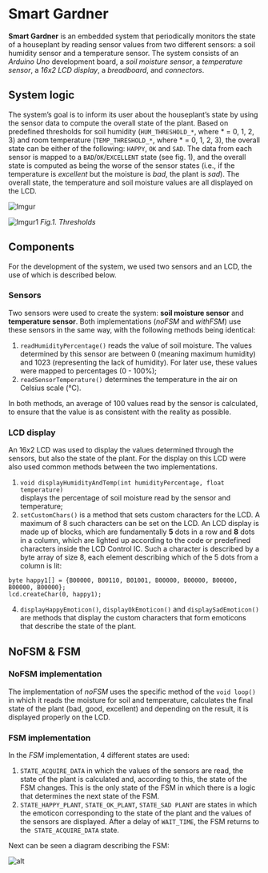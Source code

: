 ﻿# Smart Gardner
**Smart Gardner**  is an embedded system that periodically monitors the state of a houseplant by reading sensor values from two different sensors: a soil humidity sensor and a temperature sensor. The system consists of an *Arduino Uno* development board, a *soil moisture sensor*, a *temperature sensor*, a *16x2 LCD display*, a *breadboard*, and *connectors*.

## System logic
The system’s goal is to inform its user about the houseplant’s state by using the sensor data to compute the overall state of the plant. Based on predefined thresholds for soil humidity (`HUM_THRESHOLD_*`, where * = 0, 1, 2, 3) and room temperature (`TEMP_THRESHOLD_*`, where * = 0, 1, 2, 3), the overall state can be either of the following: `HAPPY`, `OK` and `SAD`. The data from each sensor is mapped to a `BAD`/`OK`/`EXCELLENT` state (see fig. 1), and the overall state is computed as being the worse of the sensor states (i.e., if the temperature is *excellent* but the moisture is *bad*, the plant is *sad*). The overall state, the temperature and soil moisture values are all displayed on the LCD.

![Imgur](https://imgur.com/cL6CU3U.png)

![Imgur1](https://imgur.com/oSPBMGF.png)
*Fig.1. Thresholds*

## Components
For the development of the system, we used two sensors and an LCD, the use of which is described below.

### Sensors
Two sensors were used to create the system: **soil moisture sensor** and **temperature sensor**. Both implementations (*noFSM* and *withFSM*) use these sensors in the same way, with the following methods being identical:
1. `readHumidityPercentage()` reads the value of soil moisture. The values ​​determined by this sensor are between 0 (meaning maximum humidity) and 1023 (representing the lack of humidity). For later use, these values ​​were mapped to percentages (0 - 100%);
3.  `readSensorTemperature()` determines the temperature in the air on Celsius scale (°C).

In both methods, an average of 100 values ​​read by the sensor is calculated, to ensure that the value is as consistent with the reality as possible.

### LCD display
An 16x2 LCD was used to display the values ​​determined through the sensors, but also the state of the plant. For the display on this LCD were also used common methods between the two implementations.
1. `void displayHumidityAndTemp(int humidityPercentage, float temperature)`   
displays the percentage of soil moisture read by the sensor and temperature;
2. `setCustomChars()` is a method that sets custom characters for the LCD. A maximum of 8 such characters can be set on the LCD. An LCD display is made up of blocks, which are fundamentally **5** dots in a row and **8** dots in a column, which are lighted up according to the code or predefined characters inside the LCD Control IC. Such a character is described by a byte array of size 8, each element describing which of the 5 dots from a column is lit:
```
byte happy1[] = {B00000, B00110, B01001, B00000, B00000, B00000, B00000, B00000};
lcd.createChar(0, happy1);
```
4. `displayHappyEmoticon()`, `displayOkEmoticon()` and `displaySadEmoticon()` are methods that display the custom characters that form emoticons that describe the state of the plant.

## NoFSM & FSM
### NoFSM implementation
The implementation of _noFSM_ uses the specific method of the `void loop()` in which it reads the moisture for soil and temperature, calculates the final state of the plant (bad, good, excellent) and depending on the result, it is displayed properly on the LCD.
### FSM implementation
  
In the _FSM_ implementation, 4 different states are used:
1. `STATE_ACQUIRE_DATA` in which the values ​​of the sensors are read, the state of the plant is calculated and, according to this, the state of the FSM changes. This is the only state of the FSM in which there is a logic that determines the next state of the FSM.
2. `STATE_HAPPY_PLANT`, `STATE_OK_PLANT`, `STATE_SAD PLANT` are states in which the emoticon corresponding to the state of the plant and the values ​​of the sensors are displayed. After a delay of `WAIT_TIME`, the FSM returns to the` STATE_ACQUIRE_DATA` state.

Next can be seen a diagram describing the FSM:

![alt ](https://imgur.com/rIVqyE8.png)











